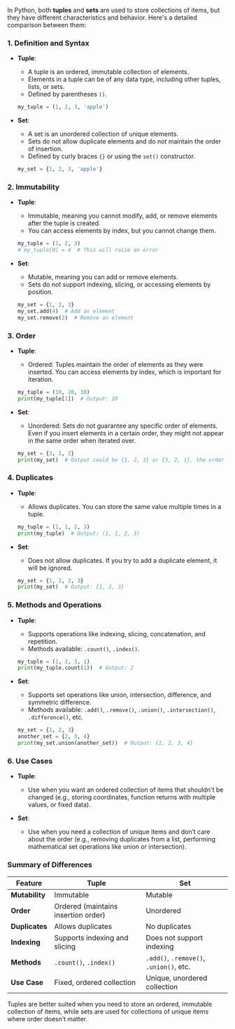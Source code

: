 In Python, both **tuples** and **sets** are used to store collections of items, but they have different characteristics and behavior. Here's a detailed comparison between them:

### 1. **Definition and Syntax**

- **Tuple**:
  - A tuple is an ordered, immutable collection of elements.
  - Elements in a tuple can be of any data type, including other tuples, lists, or sets.
  - Defined by parentheses `()`.

  ```python
  my_tuple = (1, 2, 3, 'apple')
  ```

- **Set**:
  - A set is an unordered collection of unique elements.
  - Sets do not allow duplicate elements and do not maintain the order of insertion.
  - Defined by curly braces `{}` or using the `set()` constructor.

  ```python
  my_set = {1, 2, 3, 'apple'}
  ```

### 2. **Immutability**

- **Tuple**:
  - Immutable, meaning you cannot modify, add, or remove elements after the tuple is created.
  - You can access elements by index, but you cannot change them.

  ```python
  my_tuple = (1, 2, 3)
  # my_tuple[0] = 4  # This will raise an error
  ```

- **Set**:
  - Mutable, meaning you can add or remove elements.
  - Sets do not support indexing, slicing, or accessing elements by position.

  ```python
  my_set = {1, 2, 3}
  my_set.add(4)  # Add an element
  my_set.remove(2)  # Remove an element
  ```

### 3. **Order**

- **Tuple**:
  - Ordered: Tuples maintain the order of elements as they were inserted. You can access elements by index, which is important for iteration.
  
  ```python
  my_tuple = (10, 20, 30)
  print(my_tuple[1])  # Output: 20
  ```

- **Set**:
  - Unordered: Sets do not guarantee any specific order of elements. Even if you insert elements in a certain order, they might not appear in the same order when iterated over.

  ```python
  my_set = {3, 1, 2}
  print(my_set)  # Output could be {1, 2, 3} or {3, 2, 1}, the order is not guaranteed.
  ```

### 4. **Duplicates**

- **Tuple**:
  - Allows duplicates. You can store the same value multiple times in a tuple.
  
  ```python
  my_tuple = (1, 1, 2, 3)
  print(my_tuple)  # Output: (1, 1, 2, 3)
  ```

- **Set**:
  - Does not allow duplicates. If you try to add a duplicate element, it will be ignored.

  ```python
  my_set = {1, 2, 2, 3}
  print(my_set)  # Output: {1, 2, 3}
  ```

### 5. **Methods and Operations**

- **Tuple**:
  - Supports operations like indexing, slicing, concatenation, and repetition.
  - Methods available: `.count()`, `.index()`.

  ```python
  my_tuple = (1, 2, 3, 1)
  print(my_tuple.count(1))  # Output: 2
  ```

- **Set**:
  - Supports set operations like union, intersection, difference, and symmetric difference.
  - Methods available: `.add()`, `.remove()`, `.union()`, `.intersection()`, `.difference()`, etc.

  ```python
  my_set = {1, 2, 3}
  another_set = {2, 3, 4}
  print(my_set.union(another_set))  # Output: {1, 2, 3, 4}
  ```

### 6. **Use Cases**

- **Tuple**:
  - Use when you want an ordered collection of items that shouldn't be changed (e.g., storing coordinates, function returns with multiple values, or fixed data).

- **Set**:
  - Use when you need a collection of unique items and don’t care about the order (e.g., removing duplicates from a list, performing mathematical set operations like union or intersection).

### Summary of Differences

| Feature             | Tuple                         | Set                          |
|---------------------|-------------------------------|------------------------------|
| **Mutability**       | Immutable                     | Mutable                      |
| **Order**            | Ordered (maintains insertion order) | Unordered                    |
| **Duplicates**       | Allows duplicates             | No duplicates                |
| **Indexing**         | Supports indexing and slicing | Does not support indexing    |
| **Methods**          | `.count()`, `.index()`         | `.add()`, `.remove()`, `.union()`, etc. |
| **Use Case**         | Fixed, ordered collection     | Unique, unordered collection |

Tuples are better suited when you need to store an ordered, immutable collection of items, while sets are used for collections of unique items where order doesn’t matter.